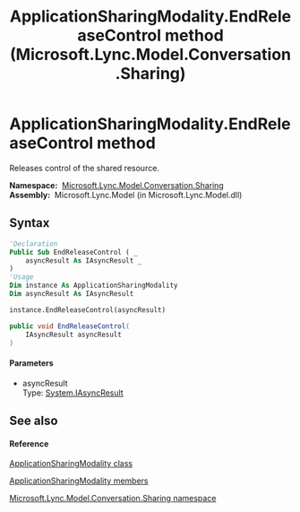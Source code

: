 ﻿---
title: ApplicationSharingModality.EndReleaseControl method  (Microsoft.Lync.Model.Conversation.Sharing)
TOCTitle: 'EndReleaseControl method '
ms:assetid: M:Microsoft.Lync.Model.Conversation.Sharing.ApplicationSharingModality.EndReleaseControl(System.IAsyncResult)_DI_3_UC_OCS14MrefLyncWPF
ms:mtpsurl: https://msdn.microsoft.com/en-us/library/microsoft.lync.model.conversation.sharing.applicationsharingmodality.endreleasecontrol(v=office.15)
ms:contentKeyID: 48590000
ms.date: 07/28/2014
mtps_version: v=office.15
f1_keywords:
- Microsoft.Lync.Model.Conversation.Sharing.ApplicationSharingModality.EndReleaseControl
dev_langs:
- CSharp
- JScript
- VB
- other
---

# ApplicationSharingModality.EndReleaseControl method

Releases control of the shared resource.

**Namespace:**  [Microsoft.Lync.Model.Conversation.Sharing](microsoft-lync-model-conversation-sharing-namespace_2.md)  
**Assembly:**  Microsoft.Lync.Model (in Microsoft.Lync.Model.dll)

## Syntax

``` vb
'Declaration
Public Sub EndReleaseControl ( _
    asyncResult As IAsyncResult _
)
'Usage
Dim instance As ApplicationSharingModality
Dim asyncResult As IAsyncResult

instance.EndReleaseControl(asyncResult)
```

``` csharp
public void EndReleaseControl(
    IAsyncResult asyncResult
)
```

#### Parameters

  - asyncResult  
    Type: [System.IAsyncResult](http://msdn2.microsoft.com/en-us/library/ft8a6455)  

## See also

#### Reference

[ApplicationSharingModality class](applicationsharingmodality-class-microsoft-lync-model-conversation-sharing_2.md)

[ApplicationSharingModality members](applicationsharingmodality-members-microsoft-lync-model-conversation-sharing_2.md)

[Microsoft.Lync.Model.Conversation.Sharing namespace](microsoft-lync-model-conversation-sharing-namespace_2.md)

